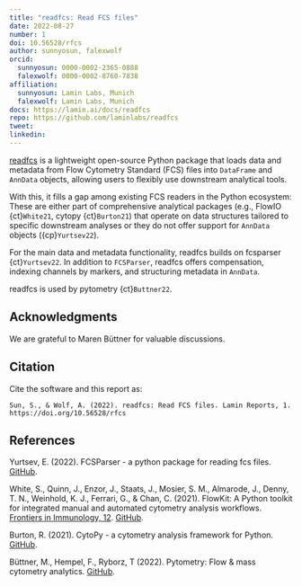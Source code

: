```yaml
---
title: "readfcs: Read FCS files"
date: 2022-08-27
number: 1
doi: 10.56528/rfcs
author: sunnyosun, falexwolf
orcid:
  sunnyosun: 0000-0002-2365-0888
  falexwolf: 0000-0002-8760-7838
affiliation:
  sunnyosun: Lamin Labs, Munich
  falexwolf: Lamin Labs, Munich
docs: https://lamin.ai/docs/readfcs
repo: https://github.com/laminlabs/readfcs
tweet:
linkedin:
---
```


[readfcs](https://lamin.ai/docs/readfcs) is a lightweight open-source Python package that loads data and metadata from Flow Cytometry Standard (FCS) files into `DataFrame` and `AnnData` objects, allowing users to flexibly use downstream analytical tools.

With this, it fills a gap among existing FCS readers in the Python ecosystem: These are either part of comprehensive analytical packages (e.g., FlowIO {ct}`White21`, cytopy {ct}`Burton21`) that operate on data structures tailored to specific downstream analyses or they do not offer support for `AnnData` objects ({cp}`Yurtsev22`).

For the main data and metadata functionality, readfcs builds on fcsparser {ct}`Yurtsev22`.
In addition to `FCSParser`, readfcs offers compensation, indexing channels by markers, and structuring metadata in `AnnData`.

readfcs is used by pytometry {ct}`Buttner22`.

## Acknowledgments

We are grateful to Maren Büttner for valuable discussions.

## Citation

Cite the software and this report as:

```
Sun, S., & Wolf, A. (2022). readfcs: Read FCS files. Lamin Reports, 1. https://doi.org/10.56528/rfcs
```

## References

<div id="Yurtsev22">

Yurtsev, E. (2022). FCSParser - a python package for reading fcs files. [GitHub](https://github.com/eyurtsev/fcsparser).

<div id="White21">

White, S., Quinn, J., Enzor, J., Staats, J., Mosier, S. M., Almarode, J., Denny, T. N., Weinhold, K. J., Ferrari, G., & Chan, C. (2021). FlowKit: A Python toolkit for integrated manual and automated cytometry analysis workflows. [Frontiers in Immunology, 12](https://doi.org/10.3389/fimmu.2021.768541). [GitHub](https://github.com/whitews/flowio).

<div id="Burton21">

Burton, R. (2021). CytoPy - a cytometry analysis framework for Python. [GitHub](https://github.com/burtonrj/CytoPy).

 <div id="Buttner22">

Büttner, M., Hempel, F., Ryborz, T (2022). Pytometry: Flow & mass cytometry analytics. [GitHub](https://github.com/buettnerlab/pytometry).
